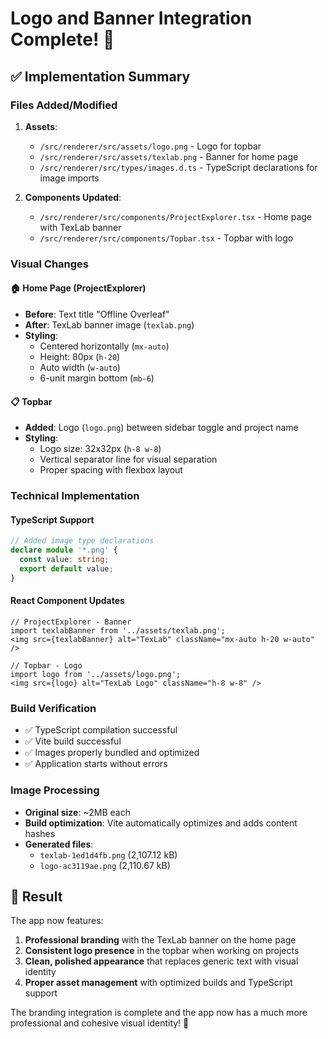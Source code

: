 # Logo and Banner Integration Complete! 🎨

## ✅ **Implementation Summary**

### **Files Added/Modified**

1. **Assets**:
   - `/src/renderer/src/assets/logo.png` - Logo for topbar
   - `/src/renderer/src/assets/texlab.png` - Banner for home page
   - `/src/renderer/src/types/images.d.ts` - TypeScript declarations for image imports

2. **Components Updated**:
   - `/src/renderer/src/components/ProjectExplorer.tsx` - Home page with TexLab banner
   - `/src/renderer/src/components/Topbar.tsx` - Topbar with logo

### **Visual Changes**

#### **🏠 Home Page (ProjectExplorer)**
- **Before**: Text title "Offline Overleaf"
- **After**: TexLab banner image (`texlab.png`)
- **Styling**: 
  - Centered horizontally (`mx-auto`)
  - Height: 80px (`h-20`)
  - Auto width (`w-auto`)
  - 6-unit margin bottom (`mb-6`)

#### **📋 Topbar** 
- **Added**: Logo (`logo.png`) between sidebar toggle and project name
- **Styling**:
  - Logo size: 32x32px (`h-8 w-8`)
  - Vertical separator line for visual separation
  - Proper spacing with flexbox layout

### **Technical Implementation**

#### **TypeScript Support**
```typescript
// Added image type declarations
declare module '*.png' {
  const value: string;
  export default value;
}
```

#### **React Component Updates**
```tsx
// ProjectExplorer - Banner
import texlabBanner from '../assets/texlab.png';
<img src={texlabBanner} alt="TexLab" className="mx-auto h-20 w-auto" />

// Topbar - Logo  
import logo from '../assets/logo.png';
<img src={logo} alt="TexLab Logo" className="h-8 w-8" />
```

### **Build Verification**
- ✅ TypeScript compilation successful
- ✅ Vite build successful  
- ✅ Images properly bundled and optimized
- ✅ Application starts without errors

### **Image Processing**
- **Original size**: ~2MB each
- **Build optimization**: Vite automatically optimizes and adds content hashes
- **Generated files**: 
  - `texlab-1ed1d4fb.png` (2,107.12 kB)
  - `logo-ac3119ae.png` (2,110.67 kB)

## 🎉 **Result**

The app now features:
1. **Professional branding** with the TexLab banner on the home page
2. **Consistent logo presence** in the topbar when working on projects
3. **Clean, polished appearance** that replaces generic text with visual identity
4. **Proper asset management** with optimized builds and TypeScript support

The branding integration is complete and the app now has a much more professional and cohesive visual identity! 🚀
